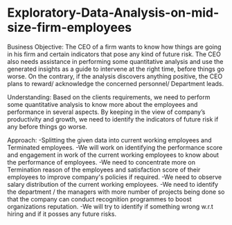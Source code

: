 # Exploratory-Data-Analysis-on-mid-size-firm-employees
Business Objective:
The CEO of a firm wants to know how things are going in his firm and certain indicators that pose any kind of future risk. 
The CEO also needs assistance in performing some quantitative analysis and use the generated insights as a guide to intervene at the right time, before things go worse.
On the contrary, if the analysis discovers anything positive, the CEO plans to reward/ acknowledge the concerned personnel/ Department leads.

Understanding:
Based on the clients requirements, we need to perform some quantitative analysis to know more about the employees and performance in several aspects.
By keeping in the view of company’s productivity and growth, we need to identify the indicators of future risk if any before things go worse.

Approach:
-Splitting the given data into current working employees and Terminated employees. 
-We will work on identifying the performance score and engagement in work of the current working employees to know about the performance of employees.
-We need to concentrate more on Termination reason of the employees and satisfaction score of their employees to improve company's policies if required.
-We need to observe salary distribution of the current working employees.
-We need to identify the department / the managers with more number of projects being done so that the company can conduct recognition programmes to boost organizations reputation.
-We will try to identify if something wrong w.r.t hiring and if it posses any future risks.
